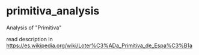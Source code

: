 # primitiva_analysis
Analysis of "Primitiva"

read description in https://es.wikipedia.org/wiki/Loter%C3%ADa_Primitiva_de_Espa%C3%B1a
